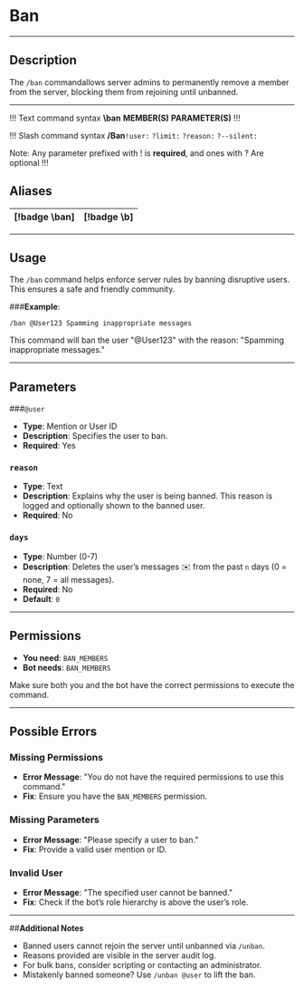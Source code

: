 # Ban

---

## **Description**
The `/ban` commandallows server admins to permanently remove a member from the server, blocking them from rejoining until unbanned.

---

!!! Text command syntax
**\ban** **MEMBER(S)** **PARAMETER(S)**
!!!

!!! Slash command syntax
**/Ban**`!user:` `?limit:` `?reason:` `?--silent:`

Note: Any parameter prefixed with ! is **required**, and ones with ? Are optional
!!!


## **Aliases**
[!badge \ban] | [!badge \b]
---    | ---

---

## **Usage**
The `/ban` command helps enforce server rules by banning disruptive users. This ensures a safe and friendly community.

###**Example**:
```
/ban @User123 Spamming inappropriate messages
```
This command will ban the user "@User123" with the reason: "Spamming inappropriate messages."

---

## **Parameters**

###`@user`
- **Type**: Mention or User ID
- **Description**: Specifies the user to ban.
- **Required**: Yes

### `reason`
- **Type**: Text
- **Description**: Explains why the user is being banned. This reason is logged and optionally shown to the banned user.
- **Required**: No

### `days`
- **Type**: Number (0-7)
- **Description**: Deletes the user’s messages ✉️ from the past `n` days (0 = none, 7 = all messages).
- **Required**: No
- **Default**: `0`

---

## **Permissions**
- **You need**: `BAN_MEMBERS`
- **Bot needs**: `BAN_MEMBERS` 

Make sure both you and the bot have the correct permissions to execute the command.

---

## **Possible Errors**

### **Missing Permissions**
- **Error Message**: "You do not have the required permissions to use this command."
- **Fix**: Ensure you have the `BAN_MEMBERS` permission.

### **Missing Parameters**
- **Error Message**: "Please specify a user to ban."
- **Fix**: Provide a valid user mention or ID.

### **Invalid User**
- **Error Message**: "The specified user cannot be banned."
- **Fix**: Check if the bot’s role hierarchy is above the user’s role.

---

##**Additional Notes**
- Banned users cannot rejoin the server until unbanned via `/unban`.
- Reasons provided are visible in the server audit log.
- For bulk bans, consider scripting or contacting an administrator.
- Mistakenly banned someone? Use `/unban @user` to lift the ban.

